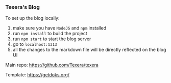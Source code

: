 ### Texera's Blog

To set up the blog locally:

1. make sure you have `NodeJS` and `npm` installed
2. run `npm install` to build the project
3. run `npm start` to start the blog server
4. go to `localhost:1313`
5. all the changes to the markdown file will be directly reflected on the blog UI


Main repo: https://github.com/Texera/texera

Template: https://getdoks.org/
